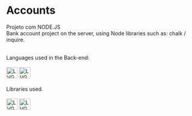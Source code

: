 # Accounts
Projeto com NODE.JS
<br>
Bank account project on the server, using Node libraries such as:
chalk / inquire.
<br><br>

Languages ​​used in the Back-end:
<br><br>
<img height="30em" alt="LVG-Node" src="https://img.shields.io/badge/Node.js-43853D?style=for-the-badge&logo=node.js&logoColor=white">
<img height="30em" alt="LVG-Javascript" src="https://img.shields.io/badge/JavaScript-F7DF1E?style=for-the-badge&logo=javascript&logoColor=black">
<br><br>
Libraries used.
<br><br>
<img height="30em" alt="LVG-Inquirer" src="https://img.shields.io/badge/inquirer-F7DF1E?style=for-the-badge&logo=Inquirert&logoColor=black&color=blue">
<img height="30em" alt="LVG-Chalk" src="https://img.shields.io/badge/chalk-F7DF1E?style=for-the-badge&logo=chalkt&logoColor=black&color=blue">
